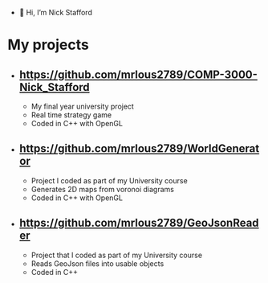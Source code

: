 - 👋 Hi, I’m Nick Stafford

# My projects

- https://github.com/mrlous2789/COMP-3000-Nick_Stafford
  -
  - My final year university project
  - Real time strategy game 
  - Coded in C++ with OpenGL
- https://github.com/mrlous2789/WorldGenerator
  -
  - Project I coded as part of my University course
  - Generates 2D maps from voronoi diagrams
  - Coded in C++ with OpenGL
- https://github.com/mrlous2789/GeoJsonReader
  - 
  - Project that I coded as part of my University course
  - Reads GeoJson files into usable objects
  - Coded in C++
<!---
mrlous2789/mrlous2789 is a ✨ special ✨ repository because its `README.md` (this file) appears on your GitHub profile.
You can click the Preview link to take a look at your changes.
--->
